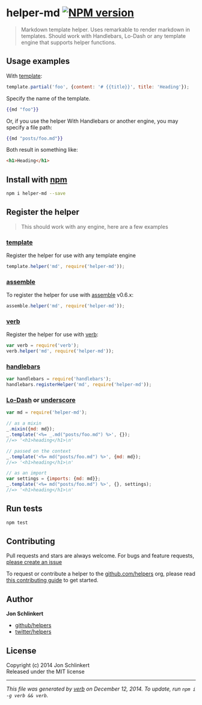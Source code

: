 # helper-md [![NPM version](https://badge.fury.io/js/helper-md.svg)](http://badge.fury.io/js/helper-md)

> Markdown template helper. Uses remarkable to render markdown in templates. Should work with Handlebars, Lo-Dash or any template engine that supports helper functions.


## Usage examples

With [template]:

```js
template.partial('foo', {content: '# {{title}}', title: 'Heading'});
```
Specify the name of the template.

```handlebars
{{md "foo"}}
```

Or, if you use the helper With Handlebars or another engine, you may specify a file path:

```handlebars
{{md "posts/foo.md"}}
```

Both result in something like:


```html
<h1>Heading</h1>
```

## Install with [npm](npmjs.org)

```bash
npm i helper-md --save
```


## Register the helper

> This should work with any engine, here are a few examples

### [template]

Register the helper for use with any template engine

```js
template.helper('md', require('helper-md'));
```

### [assemble]

To register the helper for use with [assemble] v0.6.x:

```js
assemble.helper('md', require('helper-md'));
```

### [verb]

Register the helper for use with [verb]:

```js
var verb = require('verb');
verb.helper('md', require('helper-md'));
```

### [handlebars]

```js
var handlebars = require('handlebars');
handlebars.registerHelper('md', require('helper-md'));
```

### [Lo-Dash] or [underscore]

```js
var md = require('helper-md');

// as a mixin
_.mixin({md: md});
_.template('<%= _.md("posts/foo.md") %>', {});
//=> '<h1>heading</h1>\n'

// passed on the context
_.template('<%= md("posts/foo.md") %>', {md: md});
//=> '<h1>heading</h1>\n'

// as an import
var settings = {imports: {md: md}};
_.template('<%= md("posts/foo.md") %>', {}, settings);
//=> '<h1>heading</h1>\n'
```


## Run tests

```bash
npm test
```


## Contributing
Pull requests and stars are always welcome. For bugs and feature requests, [please create an issue](https://github.com/helpers/helper-md/issues)

To request or contribute a helper to the [github.com/helpers][helpers] org, please read [this contributing guide][guide] to get started.

## Author

**Jon Schlinkert**
 
+ [github/helpers](https://github.com/helpers)
+ [twitter/helpers](http://twitter.com/helpers) 

## License
Copyright (c) 2014 Jon Schlinkert  
Released under the MIT license

***

_This file was generated by [verb](https://github.com/assemble/verb) on December 12, 2014. To update, run `npm i -g verb && verb`._

[assemble]: https://github.com/assemble/assemble
[generator-verb]: https://github.com/assemble/generator-verb
[handlebars-helpers]: https://github.com/assemble/handlebars-helpers/
[handlebars]: https://github.com/wycats/handlebars.js/
[helpers]: https://github.com/helpers
[Lo-Dash]: https://lodash.com/
[template]: https://github.com/jonschlinkert/template
[underscore]: https://github.com/jashkenas/underscore
[verb]: https://github.com/assemble/verb
[guide]: https://github.com/helpers/requests
